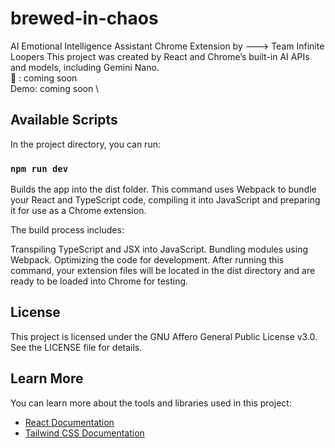 # brewed-in-chaos

AI Emotional Intelligence Assistant Chrome Extension by ---> Team Infinite Loopers
This project was created by React and Chrome’s built-in AI APIs and models, including Gemini Nano. \
🔗 : coming soon \
Demo: coming soon \

## Available Scripts

In the project directory, you can run:

### `npm run dev`

Builds the app into the dist folder.
This command uses Webpack to bundle your React and TypeScript code, compiling it into JavaScript and preparing it for use as a Chrome extension.

The build process includes:

Transpiling TypeScript and JSX into JavaScript.
Bundling modules using Webpack.
Optimizing the code for development.
After running this command, your extension files will be located in the dist directory and are ready to be loaded into Chrome for testing.

## License

This project is licensed under the GNU Affero General Public License v3.0. See the LICENSE file for details.

## Learn More

You can learn more about the tools and libraries used in this project:

- [React Documentation](https://reactjs.org/)
- [Tailwind CSS Documentation](https://tailwindcss.com/docs)

